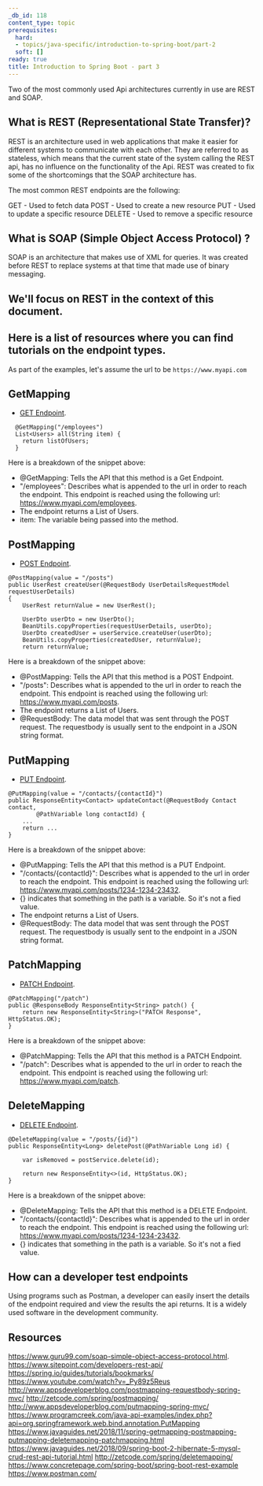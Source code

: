 ```yaml
---
_db_id: 118
content_type: topic
prerequisites:
  hard:
  - topics/java-specific/introduction-to-spring-boot/part-2
  soft: []
ready: true
title: Introduction to Spring Boot - part 3
---
```


Two of the most commonly used Api architectures currently in use are REST and SOAP.

## What is REST (Representational State Transfer)?

REST is an architecture used in web applications that make it easier for different systems to communicate with each other.
They are referred to as stateless, which means that the current state of the system calling the REST api, has no influence on the functionality
of the Api. REST was created to fix some of the shortcomings that the SOAP architecture has.

The most common REST endpoints are the following:

GET - Used to fetch data
POST - Used to create a new resource
PUT - Used to update a specific resource
DELETE - Used to remove a specific resource

## What is SOAP (Simple Object Access Protocol) ?

SOAP is an architecture that makes use of XML for queries. It was created before REST to replace systems at that time that made use of
binary messaging.

## We'll focus on REST in the context of this document.

## Here is a list of resources where you can find tutorials on the endpoint types.

As part of the examples, let's assume the url to be `https://www.myapi.com`

## GetMapping

- [GET Endpoint](http://zetcode.com/spring/getmapping/).

```
  @GetMapping("/employees")
  List<Users> all(String item) {
	return listOfUsers;
  }
```

Here is a breakdown of the snippet above:

- @GetMapping: Tells the API that this method is a Get Endpoint.
- "/employees": Describes what is appended to the url in order to reach the endpoint. This endpoint is reached using the following url: https://www.myapi.com/employees.
- The endpoint returns a List of Users.
- item: The variable being passed into the method.

## PostMapping

- [POST Endpoint](https://howtodoinjava.com/spring5/webmvc/controller-getmapping-postmapping/).

```
@PostMapping(value = "/posts")
public UserRest createUser(@RequestBody UserDetailsRequestModel requestUserDetails)
{
	UserRest returnValue = new UserRest();

	UserDto userDto = new UserDto();
	BeanUtils.copyProperties(requestUserDetails, userDto);
	UserDto createdUser = userService.createUser(userDto);
	BeanUtils.copyProperties(createdUser, returnValue);
	return returnValue;
```

Here is a breakdown of the snippet above:

- @PostMapping: Tells the API that this method is a POST Endpoint.
- "/posts": Describes what is appended to the url in order to reach the endpoint. This endpoint is reached using the following url: https://www.myapi.com/posts.
- The endpoint returns a List of Users.
- @RequestBody: The data model that was sent through the POST request. The requestbody is usually sent to the endpoint in a JSON string format.

## PutMapping

- [PUT Endpoint](https://www.sourcecodeexamples.net/2019/10/putmapping-spring-boot-example.html).

```
@PutMapping(value = "/contacts/{contactId}")
public ResponseEntity<Contact> updateContact(@RequestBody Contact contact,
		@PathVariable long contactId) {
	...
	return ...
}
```

Here is a breakdown of the snippet above:

- @PutMapping: Tells the API that this method is a PUT Endpoint.
- "/contacts/{contactId}": Describes what is appended to the url in order to reach the endpoint. This endpoint is reached using the following url: https://www.myapi.com/posts/1234-1234-23432.
- {} indicates that something in the path is a variable. So it's not a fied value.
- The endpoint returns a List of Users.
- @RequestBody: The data model that was sent through the POST request. The requestbody is usually sent to the endpoint in a JSON string format.

## PatchMapping

- [PATCH Endpoint](https://www.sourcecodeexamples.net/2019/10/patchmapping-spring-boot-example.html).

```
@PatchMapping("/patch")
public @ResponseBody ResponseEntity<String> patch() {
	return new ResponseEntity<String>("PATCH Response", HttpStatus.OK);
}
```

Here is a breakdown of the snippet above:

- @PatchMapping: Tells the API that this method is a PATCH Endpoint.
- "/patch": Describes what is appended to the url in order to reach the endpoint. This endpoint is reached using the following url: https://www.myapi.com/patch.

## DeleteMapping

- [DELETE Endpoint](http://zetcode.com/spring/deletemapping/).

```
@DeleteMapping(value = "/posts/{id}")
public ResponseEntity<Long> deletePost(@PathVariable Long id) {

	var isRemoved = postService.delete(id);

	return new ResponseEntity<>(id, HttpStatus.OK);
}
```

Here is a breakdown of the snippet above:

- @DeleteMapping: Tells the API that this method is a DELETE Endpoint.
- "/contacts/{contactId}": Describes what is appended to the url in order to reach the endpoint. This endpoint is reached using the following url: https://www.myapi.com/posts/1234-1234-23432.
- {} indicates that something in the path is a variable. So it's not a fied value.

## How can a developer test endpoints

Using programs such as Postman, a developer can easily insert the details of the endpoint required and view the results the api returns.
It is a widely used software in the development community.

## Resources

https://www.guru99.com/soap-simple-object-access-protocol.html.
https://www.sitepoint.com/developers-rest-api/
https://spring.io/guides/tutorials/bookmarks/
https://www.youtube.com/watch?v=_Py89z5Reus
http://www.appsdeveloperblog.com/postmapping-requestbody-spring-mvc/
http://zetcode.com/spring/postmapping/
http://www.appsdeveloperblog.com/putmapping-spring-mvc/
https://www.programcreek.com/java-api-examples/index.php?api=org.springframework.web.bind.annotation.PutMapping
https://www.javaguides.net/2018/11/spring-getmapping-postmapping-putmapping-deletemapping-patchmapping.html
https://www.javaguides.net/2018/09/spring-boot-2-hibernate-5-mysql-crud-rest-api-tutorial.html
http://zetcode.com/spring/deletemapping/
https://www.concretepage.com/spring-boot/spring-boot-rest-example
https://www.postman.com/